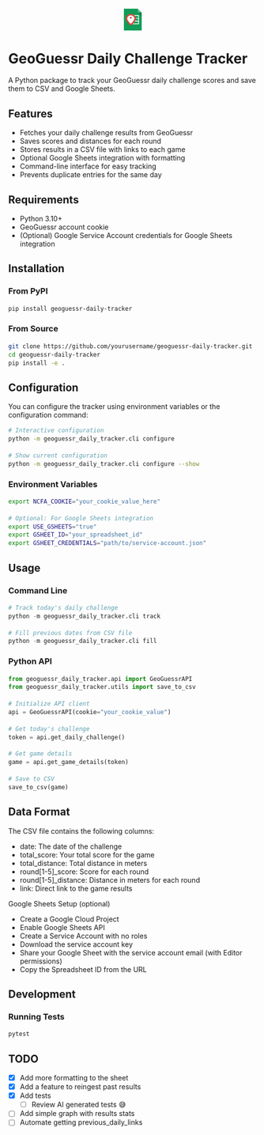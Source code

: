 <p align="center">
  <img align="center" src="./img/geoguessr-daily-tracker.png" width="7%" height="7%">
</p>

# GeoGuessr Daily Challenge Tracker

A Python package to track your GeoGuessr daily challenge scores and save them to CSV and Google Sheets.

## Features

- Fetches your daily challenge results from GeoGuessr
- Saves scores and distances for each round
- Stores results in a CSV file with links to each game
- Optional Google Sheets integration with formatting
- Command-line interface for easy tracking
- Prevents duplicate entries for the same day

## Requirements

- Python 3.10+
- GeoGuessr account cookie
- (Optional) Google Service Account credentials for Google Sheets integration

## Installation

### From PyPI

```bash
pip install geoguessr-daily-tracker
```

### From Source
```bash
git clone https://github.com/yourusername/geoguessr-daily-tracker.git
cd geoguessr-daily-tracker
pip install -e .
```

## Configuration

You can configure the tracker using environment variables or the configuration command:

```bash
# Interactive configuration
python -m geoguessr_daily_tracker.cli configure

# Show current configuration
python -m geoguessr_daily_tracker.cli configure --show
```

### Environment Variables
```bash
export NCFA_COOKIE="your_cookie_value_here"

# Optional: For Google Sheets integration
export USE_GSHEETS="true"
export GSHEET_ID="your_spreadsheet_id"
export GSHEET_CREDENTIALS="path/to/service-account.json"
```

## Usage
### Command Line
```python
# Track today's daily challenge
python -m geoguessr_daily_tracker.cli track

# Fill previous dates from CSV file
python -m geoguessr_daily_tracker.cli fill
```

### Python API
```python
from geoguessr_daily_tracker.api import GeoGuessrAPI
from geoguessr_daily_tracker.utils import save_to_csv

# Initialize API client
api = GeoGuessrAPI(cookie="your_cookie_value")

# Get today's challenge
token = api.get_daily_challenge()

# Get game details
game = api.get_game_details(token)

# Save to CSV
save_to_csv(game)
```

## Data Format

The CSV file contains the following columns:

- date: The date of the challenge
- total_score: Your total score for the game
- total_distance: Total distance in meters
- round[1-5]_score: Score for each round
- round[1-5]_distance: Distance in meters for each round
- link: Direct link to the game results

Google Sheets Setup (optional)

- Create a Google Cloud Project
- Enable Google Sheets API
- Create a Service Account with no roles
- Download the service account key
- Share your Google Sheet with the service account email (with Editor permissions)
- Copy the Spreadsheet ID from the URL

## Development
### Running Tests
```bash
pytest
```

## TODO
- [x] Add more formatting to the sheet
- [x] Add a feature to reingest past results
- [x] Add tests
    - [ ] Review AI generated tests 😅
- [ ] Add simple graph with results stats
- [ ] Automate getting previous_daily_links

